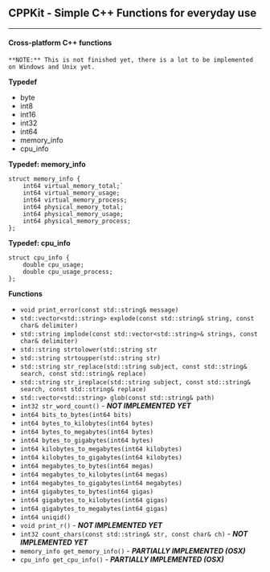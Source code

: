 ## CPPKit - Simple C++ Functions for everyday use
---

#### Cross-platform C++ functions

`**NOTE:** This is not finished yet, there is a lot to be implemented on Windows and Unix yet.`

**Typedef**
* byte
* int8
* int16
* int32
* int64
* memory_info
* cpu_info


**Typedef: memory_info**
```
struct memory_info {
    int64 virtual_memory_total;`
    int64 virtual_memory_usage;
    int64 virtual_memory_process;
    int64 physical_memory_total;
    int64 physical_memory_usage;
    int64 physical_memory_process;
};
```

**Typedef: cpu_info**
```
struct cpu_info {
    double cpu_usage;
    double cpu_usage_process;
};
```



**Functions**

* `void print_error(const std::string& message)`
* `std::vector<std::string> explode(const std::string& string, const char& delimiter)`
* `std::string implode(const std::vector<std::string>& strings, const char& delimiter)`
* `std::string strtolower(std::string str`
* `std::string strtoupper(std::string str)`
* `std::string str_replace(std::string subject, const std::string& search, const std::string& replace)`
* `std::string str_ireplace(std::string subject, const std::string& search, const std::string& replace)`
* `std::vector<std::string> glob(const std::string& path)`
* `int32 str_word_count()` - ***NOT IMPLEMENTED YET***
* `int64 bits_to_bytes(int64 bits)`
* `int64 bytes_to_kilobytes(int64 bytes)`
* `int64 bytes_to_megabytes(int64 bytes)`
* `int64 bytes_to_gigabytes(int64 bytes)`
* `int64 kilobytes_to_megabytes(int64 kilobytes)`
* `int64 kilobytes_to_gigabytes(int64 kilobytes)`
* `int64 megabytes_to_bytes(int64 megas)`
* `int64 megabytes_to_kilobytes(int64 megas)`
* `int64 megabytes_to_gigabytes(int64 megabytes)`
* `int64 gigabytes_to_bytes(int64 gigas)`
* `int64 gigabytes_to_kilobytes(int64 gigas)`
* `int64 gigabytes_to_megabytes(int64 gigas)`
* `int64 uniqid()`
* `void print_r()` - ***NOT IMPLEMENTED YET***
* `int32 count_chars(const std::string& str, const char& ch)` - ***NOT IMPLEMENTED YET***
* `memory_info get_memory_info()` - ***PARTIALLY IMPLEMENTED (OSX)***
* `cpu_info get_cpu_info()` - ***PARTIALLY IMPLEMENTED (OSX)***
